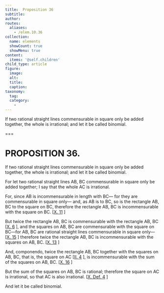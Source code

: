 ```yaml
---
title:  Proposition 36
subtitle: 
author:
routes:
  aliases:
    - /elem.10.36
collection:
  name: elements
  showCount: true
  showMenu: true
content:
  items: '@self.children'
child_type: article
figure:
  image:
  alt:
  title:
  caption:
taxonomy:
  tag:
  category:
    - 
---
```


<p><hi rend="ital">If two rational straight lines commensurable in square only be added together, the whole is irrational; and let it be called</hi>
       <hi rend="bold">binomial</hi>. </p>

===

<h1>PROPOSITION 36.</h1>
<p><span class="ital">If two rational straight lines commensurable in square only be added together, the whole is irrational; and let it be called</span>
       <span class="bold">binomial</span>. </p>

<p>For let two rational straight lines <span class="ital">AB</span>, <span class="ital">BC</span> commensurable<lb n="5"/> in square only be added together;  I say that the whole <span class="ital">AC</span> is irrational. </p>

<p>For, since <span class="ital">AB</span> is incommensurable in length with <span class="ital">BC</span>— <lb n="10"/>for they are commensurable in square only— and, as <span class="ital">AB</span> is to <span class="ital">BC</span>, so is the rectangle <span class="ital">AB</span>, <span class="ital">BC</span> to the square on <span class="ital">BC</span>, therefore the rectangle <span class="ital">AB</span>, <span class="ital">BC</span> is incommensurable with the square on <span class="ital">BC</span>. [<a href="/elem.10.11">X. 11</a>
] <lb n="15"/></p>

<p>But twice the rectangle <span class="ital">AB</span>, <span class="ital">BC</span> is commensurable with the rectangle <span class="ital">AB</span>, <span class="ital">BC</span> [<a href="/elem.10.6">X. 6</a>
], and the squares on <span class="ital">AB</span>, <span class="ital">BC</span> are commensurable with the square on <span class="ital">BC</span>—for <span class="ital">AB</span>, <span class="ital">BC</span> are rational straight lines commensurable in square only— [<a href="/elem.10.15">X. 15</a>
] therefore twice the rectangle <span class="ital">AB</span>, <span class="ital">BC</span> is incommensurable <lb n="20"/>with the squares on <span class="ital">AB</span>, <span class="ital">BC</span>. [<a href="/elem.10.13">X. 13</a>
] </p>

<p>And, <foreign lang="la">componendo</foreign>, twice the rectangle <span class="ital">AB</span>, <span class="ital">BC</span> together with the squares on <span class="ital">AB</span>, <span class="ital">BC</span>, that is, the square on <span class="ital">AC</span> [<a href="/elem.2.4">II. 4</a>
], is incommensurable with the sum of the squares on <span class="ital">AB</span>, <span class="ital">BC</span>. [<a href="/elem.10.16">X. 16</a>
] </p>

<p>But the sum of the squares on <span class="ital">AB</span>, <span class="ital">BC</span> is rational; <lb n="25"/>therefore the square on <span class="ital">AC</span> is irrational, so that <span class="ital">AC</span> is also irrational. [<a href="/elem.10.def.4">X. Def. 4</a>
] </p>

<p>And let it be called <span class="bold">binomial</span>.<pb n="84"/></p>
